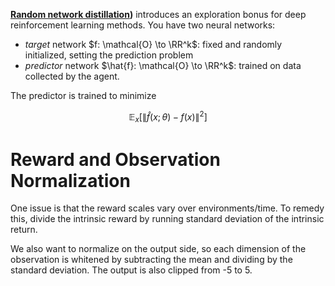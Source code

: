 **[Random network distillation](https://arxiv.org/pdf/1810.12894.pdf))** introduces an exploration bonus for deep reinforcement learning methods. You have two neural networks: 

* _target_ network $f: \mathcal{O} \to \RR^k$: fixed and randomly initialized, setting the prediction problem
* _predictor_ network $\hat{f}: \mathcal{O} \to \RR^k$: trained on data collected by the agent.

The predictor is trained to minimize

$$
\mathbb{E}_{x}\left[ \lVert \hat{f}(x; \theta) - f(x) \rVert^2 \right]
$$

# Reward and Observation Normalization

One issue is that the reward scales vary over environments/time. To remedy this, divide the intrinsic reward by running standard deviation of the intrinsic return.

We also want to normalize on the output side, so each dimension of the observation is whitened by subtracting the mean and dividing by the standard deviation. The output is also clipped from -5 to 5.